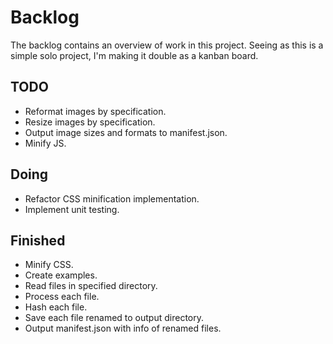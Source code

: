 # Backlog
The backlog contains an overview of work in this project. Seeing as this is a simple solo project, I'm making it double as a kanban board.

## TODO
- Reformat images by specification.
- Resize images by specification.
- Output image sizes and formats to manifest.json.
- Minify JS.

## Doing
- Refactor CSS minification implementation.
- Implement unit testing.

## Finished
- Minify CSS.
- Create examples.
- Read files in specified directory.
- Process each file.
- Hash each file.
- Save each file renamed to output directory.
- Output manifest.json with info of renamed files.